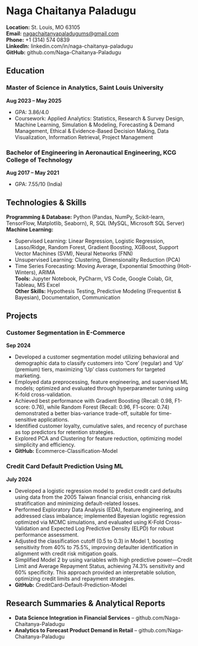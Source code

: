 # Naga Chaitanya Paladugu

**Location:** St. Louis, MO 63105  
**Email:** nagachaitanyapaladugums@gmail.com  
**Phone:** +1 (314) 574 0839  
**LinkedIn:** linkedin.com/in/naga-chaitanya-paladugu  
**GitHub:** github.com/Naga-Chaitanya-Paladugu

## Education

### Master of Science in Analytics, Saint Louis University
**Aug 2023 – May 2025**  
- GPA: 3.86/4.0
- Coursework: Applied Analytics: Statistics, Research & Survey Design, Machine Learning, Simulation & Modeling, Forecasting & Demand Management, Ethical & Evidence-Based Decision Making, Data Visualization, Information Retrieval, Project Management

### Bachelor of Engineering in Aeronautical Engineering, KCG College of Technology
**Aug 2017 – May 2021**  
- GPA: 7.55/10 (India)

## Technologies & Skills

**Programming & Database:** Python (Pandas, NumPy, Scikit-learn, TensorFlow, Matplotlib, Seaborn), R, SQL (MySQL, Microsoft SQL Server)  
**Machine Learning:**  
- Supervised Learning: Linear Regression, Logistic Regression, Lasso/Ridge, Random Forest, Gradient Boosting, XGBoost, Support Vector Machines (SVM), Neural Networks (FNN)  
- Unsupervised Learning: Clustering, Dimensionality Reduction (PCA)  
- Time Series Forecasting: Moving Average, Exponential Smoothing (Holt-Winters), ARIMA  
**Tools:** Jupyter Notebook, PyCharm, VS Code, Google Colab, Git, Tableau, MS Excel  
**Other Skills:** Hypothesis Testing, Predictive Modeling (Frequentist & Bayesian), Documentation, Communication

## Projects

### Customer Segmentation in E-Commerce
**Sep 2024**  
- Developed a customer segmentation model utilizing behavioral and demographic data to classify customers into ‘Core’ (regular) and ‘Up’ (premium) tiers, maximizing ‘Up’ class customers for targeted marketing.
- Employed data preprocessing, feature engineering, and supervised ML models; optimized and evaluated through hyperparameter tuning using K-fold cross-validation.
- Achieved best performance with Gradient Boosting (Recall: 0.98, F1-score: 0.76), while Random Forest (Recall: 0.96, F1-score: 0.74) demonstrated a better bias-variance trade-off, suitable for time-sensitive applications.
- Identified customer loyalty, cumulative sales, and recency of purchase as top predictors for retention strategies.
- Explored PCA and Clustering for feature reduction, optimizing model simplicity and efficiency.
- **GitHub:** Ecommerce-Classification-Model

### Credit Card Default Prediction Using ML
**July 2024**  
- Developed a logistic regression model to predict credit card defaults using data from the 2005 Taiwan financial crisis, enhancing risk stratification and minimizing default-related losses.
- Performed Exploratory Data Analysis (EDA), feature engineering, and addressed class imbalance; implemented Bayesian logistic regression optimized via MCMC simulations, and evaluated using K-Fold Cross-Validation and Expected Log Predictive Density (ELPD) for robust performance assessment.
- Adjusted the classification cutoff (0.5 to 0.3) in Model 1, boosting sensitivity from 40% to 75.5%, improving defaulter identification in alignment with credit risk mitigation goals.
- Simplified Model 2 by using variables with high predictive power—Credit Limit and Average Repayment Status, achieving 74.3% sensitivity and 60% specificity. This approach provided an interpretable solution, optimizing credit limits and repayment strategies.
- **GitHub:** CreditCard-Default-Prediction-Model

## Research Summaries & Analytical Reports

- **Data Science Integration in Financial Services** – github.com/Naga-Chaitanya-Paladugu
- **Analytics to Forecast Product Demand in Retail** – github.com/Naga-Chaitanya-Paladugu
